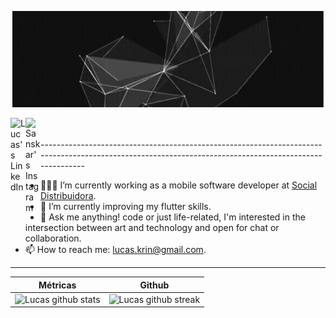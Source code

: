 
<p align="center">
  <img src="https://github.com/LucasSousaReis/LucasSousaReis/blob/main/ezgif.com-gif-maker%20(1).gif?raw=true"  width="500px"/>
</p>
<a href="https://www.linkedin.com/in/lucas-sousa-reis-3a33961a2/">
  <img align="left" alt="Lucas's LinkedIn" width="24px" src="https://img.icons8.com/nolan/96/linkedin.png" />
</a>
<a href="https://codepen.io/lucassousareis">
  <img align="left" alt="Sanskar's Instagram" width="24px" src="https://img.icons8.com/ios/50/000000/codepen.png"/>
</a>
<br>
</br>
-------------------------------------------------------------------------------------------------------------------------------------------------------

- 👨🏽‍💻  I’m currently working as a mobile software developer at <a href = "http://socialdistribuidora.com.br/br/">Social Distribuidora</a>.
- 🌱  I’m currently improving my flutter skills. 
- 💬  Ask me anything! code or just life-related, I'm interested in the intersection between art and technology and open for chat or collaboration.
- 📫  How to reach me: lucas.krin@gmail.com.



---------------------------------------------------------------------------------------------------------------------------------------------

| **Métricas**      | **Github** |
| ----------- | ----------- |
| ![Lucas github stats](https://github-readme-stats.vercel.app/api?username=LucasSousaReis&show_icons=true&theme=graywhite&count_private=true&include_all_commits=true)      | ![Lucas github streak](https://github-readme-streak-stats.herokuapp.com/?user=LucasSousaReis&theme=graywhite&include_all_commits=true&count_private=true)       |




